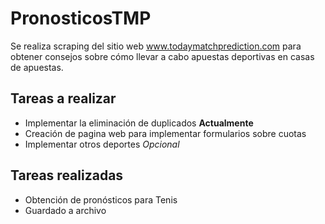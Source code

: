 # PronosticosTMP

Se realiza scraping del sitio web www.todaymatchprediction.com para obtener consejos sobre cómo llevar a cabo apuestas deportivas en casas de apuestas.

## Tareas a realizar
- Implementar la eliminación de duplicados **Actualmente**
- Creación de pagina web para implementar formularios sobre cuotas
- Implementar otros deportes *Opcional*

## Tareas realizadas
- Obtención de pronósticos para Tenis
- Guardado a archivo